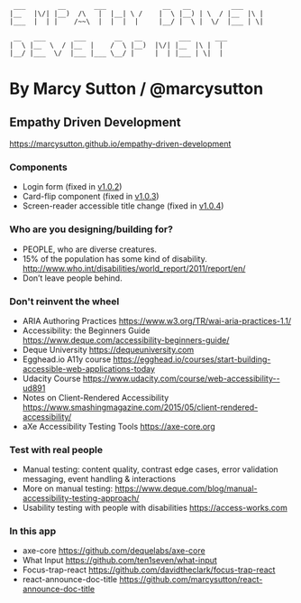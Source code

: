 
```
 ___        __       ___              __   __          ___         
|__   |\/| |__)  /\   |  |__| \ /    |  \ |__) | \  / |__  |\ |    
|___  |  | |    /~~\  |  |  |  |     |__/ |  \ |  \/  |___ | \|    
                                                                   
 __   ___       ___       __   __         ___      ___             
|  \ |__  \  / |__  |    /  \ |__)  |\/| |__  |\ |  |              
|__/ |___  \/  |___ |___ \__/ |     |  | |___ | \|  |              

```

# By Marcy Sutton / @marcysutton

## Empathy Driven Development
https://marcysutton.github.io/empathy-driven-development




### Components
- Login form (fixed in [v1.0.2](https://github.com/marcysutton/empathy-driven-development/tree/v1.0.2))
- Card-flip component (fixed in [v1.0.3](https://github.com/marcysutton/empathy-driven-development/tree/v1.0.3))
- Screen-reader accessible title change (fixed in [v1.0.4](https://github.com/marcysutton/empathy-driven-development/tree/v1.0.4))







### Who are you designing/building for?

- PEOPLE, who are diverse creatures.
- 15% of the population has some kind of disability. http://www.who.int/disabilities/world_report/2011/report/en/
- Don’t leave people behind.







### Don't reinvent the wheel

- ARIA Authoring Practices https://www.w3.org/TR/wai-aria-practices-1.1/
- Accessibility: the Beginners Guide https://www.deque.com/accessibility-beginners-guide/
- Deque University https://dequeuniversity.com
- Egghead.io A11y course https://egghead.io/courses/start-building-accessible-web-applications-today
- Udacity Course https://www.udacity.com/course/web-accessibility--ud891
- Notes on Client-Rendered Accessibility https://www.smashingmagazine.com/2015/05/client-rendered-accessibility/
- aXe Accessibility Testing Tools https://axe-core.org


 



### Test with real people

- Manual testing: content quality, contrast edge cases, error validation messaging, event handling & interactions
- More on manual testing: https://www.deque.com/blog/manual-accessibility-testing-approach/
- Usability testing with people with disabilities https://access-works.com




### In this app

- axe-core https://github.com/dequelabs/axe-core
- What Input https://github.com/ten1seven/what-input
- Focus-trap-react https://github.com/davidtheclark/focus-trap-react
- react-announce-doc-title https://github.com/marcysutton/react-announce-doc-title